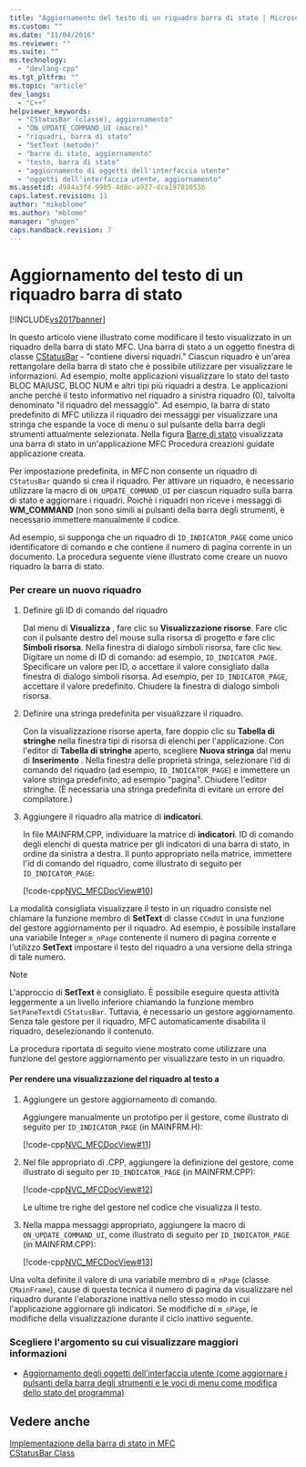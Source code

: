 ```yaml
---
title: "Aggiornamento del testo di un riquadro barra di stato | Microsoft Docs"
ms.custom: ""
ms.date: "11/04/2016"
ms.reviewer: ""
ms.suite: ""
ms.technology: 
  - "devlang-cpp"
ms.tgt_pltfrm: ""
ms.topic: "article"
dev_langs: 
  - "C++"
helpviewer_keywords: 
  - "CStatusBar (classe), aggiornamento"
  - "ON_UPDATE_COMMAND_UI (macro)"
  - "riquadri, barra di stato"
  - "SetText (metodo)"
  - "barre di stato, aggiornamento"
  - "testo, barra di stato"
  - "aggiornamento di oggetti dell'interfaccia utente"
  - "oggetti dell'interfaccia utente, aggiornamento"
ms.assetid: 4984a3f4-9905-4d8c-a927-dca19781053b
caps.latest.revision: 11
author: "mikeblome"
ms.author: "mblome"
manager: "ghogen"
caps.handback.revision: 7
---
```

# Aggiornamento del testo di un riquadro barra di stato
[!INCLUDE[vs2017banner](../assembler/inline/includes/vs2017banner.md)]

In questo articolo viene illustrato come modificare il testo visualizzato in un riquadro della barra di stato MFC.  Una barra di stato a un oggetto finestra di classe [CStatusBar](../mfc/reference/cstatusbar-class.md) \- "contiene diversi riquadri." Ciascun riquadro è un'area rettangolare della barra di stato che è possibile utilizzare per visualizzare le informazioni.  Ad esempio, molte applicazioni visualizzare lo stato del tasto BLOC MAIUSC, BLOC NUM e altri tipi più riquadri a destra.  Le applicazioni anche perché il testo informativo nel riquadro a sinistra riquadro \(0\), talvolta denominato "il riquadro del messaggio". Ad esempio, la barra di stato predefinito di MFC utilizza il riquadro dei messaggi per visualizzare una stringa che espande la voce di menu o sul pulsante della barra degli strumenti attualmente selezionata.  Nella figura [Barre di stato](../mfc/status-bar-implementation-in-mfc.md) visualizzata una barra di stato in un'applicazione MFC Procedura creazioni guidate applicazione creata.  
  
 Per impostazione predefinita, in MFC non consente un riquadro di `CStatusBar` quando si crea il riquadro.  Per attivare un riquadro, è necessario utilizzare la macro di `ON_UPDATE_COMMAND_UI` per ciascun riquadro sulla barra di stato e aggiornare i riquadri.  Poiché i riquadri non riceve i messaggi di **WM\_COMMAND** \(non sono simili ai pulsanti della barra degli strumenti, è necessario immettere manualmente il codice.  
  
 Ad esempio, si supponga che un riquadro di `ID_INDICATOR_PAGE` come unico identificatore di comando e che contiene il numero di pagina corrente in un documento.  La procedura seguente viene illustrato come creare un nuovo riquadro la barra di stato.  
  
### Per creare un nuovo riquadro  
  
1.  Definire gli ID di comando del riquadro  
  
     Dal menu di **Visualizza** , fare clic su **Visualizzazione risorse**.  Fare clic con il pulsante destro del mouse sulla risorsa di progetto e fare clic **Simboli risorsa**.  Nella finestra di dialogo simboli risorsa, fare clic `New`.  Digitare un nome di ID di comando: ad esempio, `ID_INDICATOR_PAGE`.  Specificare un valore per ID, o accettare il valore consigliato dalla finestra di dialogo simboli risorsa.  Ad esempio, per `ID_INDICATOR_PAGE`, accettare il valore predefinito.  Chiudere la finestra di dialogo simboli risorsa.  
  
2.  Definire una stringa predefinita per visualizzare il riquadro.  
  
     Con la visualizzazione risorse aperta, fare doppio clic su **Tabella di stringhe** nella finestra tipi di risorsa di elenchi per l'applicazione.  Con l'editor di **Tabella di stringhe** aperto, scegliere **Nuova stringa** dal menu di **Inserimento** .  Nella finestra delle proprietà stringa, selezionare l'id di comando del riquadro \(ad esempio, `ID_INDICATOR_PAGE`\) e immettere un valore stringa predefinito, ad esempio "pagina".  Chiudere l'editor stringhe. \(È necessaria una stringa predefinita di evitare un errore del compilatore.\)  
  
3.  Aggiungere il riquadro alla matrice di **indicatori**.  
  
     In file MAINFRM.CPP, individuare la matrice di **indicatori**.  ID di comando degli elenchi di questa matrice per gli indicatori di una barra di stato, in ordine da sinistra a destra.  Il punto appropriato nella matrice, immettere l'id di comando del riquadro, come illustrato di seguito per `ID_INDICATOR_PAGE`:  
  
     [!code-cpp[NVC_MFCDocView#10](../mfc/codesnippet/CPP/updating-the-text-of-a-status-bar-pane_1.cpp)]  
  
 La modalità consigliata visualizzare il testo in un riquadro consiste nel chiamare la funzione membro di **SetText** di classe `CCmdUI` in una funzione del gestore aggiornamento per il riquadro.  Ad esempio, è possibile installare una variabile Integer `m_nPage` contenente il numero di pagina corrente e l'utilizzo **SetText** impostare il testo del riquadro a una versione della stringa di tale numero.  
  
> [!NOTE]
>  L'approccio di **SetText** è consigliato.  È possibile eseguire questa attività leggermente a un livello inferiore chiamando la funzione membro `SetPaneText`di `CStatusBar`.  Tuttavia, è necessario un gestore aggiornamento.  Senza tale gestore per il riquadro, MFC automaticamente disabilita il riquadro, deselezionando il contenuto.  
  
 La procedura riportata di seguito viene mostrato come utilizzare una funzione del gestore aggiornamento per visualizzare testo in un riquadro.  
  
#### Per rendere una visualizzazione del riquadro al testo a  
  
1.  Aggiungere un gestore aggiornamento di comando.  
  
     Aggiungere manualmente un prototipo per il gestore, come illustrato di seguito per `ID_INDICATOR_PAGE` \(in MAINFRM.H\):  
  
     [!code-cpp[NVC_MFCDocView#11](../mfc/codesnippet/CPP/updating-the-text-of-a-status-bar-pane_2.h)]  
  
2.  Nel file appropriato di .CPP, aggiungere la definizione del gestore, come illustrato di seguito per `ID_INDICATOR_PAGE` \(in MAINFRM.CPP\):  
  
     [!code-cpp[NVC_MFCDocView#12](../mfc/codesnippet/CPP/updating-the-text-of-a-status-bar-pane_3.cpp)]  
  
     Le ultime tre righe del gestore nel codice che visualizza il testo.  
  
3.  Nella mappa messaggi appropriato, aggiungere la macro di `ON_UPDATE_COMMAND_UI`, come illustrato di seguito per `ID_INDICATOR_PAGE` \(in MAINFRM.CPP\):  
  
     [!code-cpp[NVC_MFCDocView#13](../mfc/codesnippet/CPP/updating-the-text-of-a-status-bar-pane_4.cpp)]  
  
 Una volta definite il valore di una variabile membro di `m_nPage` \(classe `CMainFrame`\), cause di questa tecnica il numero di pagina da visualizzare nel riquadro durante l'elaborazione inattiva nello stesso modo in cui l'applicazione aggiornare gli indicatori.  Se modifiche di `m_nPage`, le modifiche della visualizzazione durante il ciclo inattivo seguente.  
  
### Scegliere l'argomento su cui visualizzare maggiori informazioni  
  
-   [Aggiornamento degli oggetti dell'interfaccia utente \(come aggiornare i pulsanti della barra degli strumenti e le voci di menu come modifica dello stato del programma\)](../mfc/how-to-update-user-interface-objects.md)  
  
## Vedere anche  
 [Implementazione della barra di stato in MFC](../mfc/status-bar-implementation-in-mfc.md)   
 [CStatusBar Class](../mfc/reference/cstatusbar-class.md)